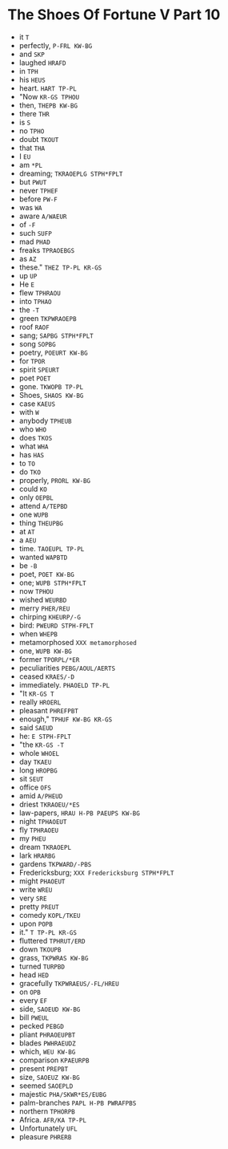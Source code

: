 # The Shoes Of Fortune V Part 10

* it `T`
* perfectly, `P-FRL KW-BG`
* and `SKP`
* laughed `HRAFD`
* in `TPH`
* his `HEUS`
* heart. `HART TP-PL`
* "Now `KR-GS TPHOU`
* then, `THEPB KW-BG`
* there `THR`
* is `S`
* no `TPHO`
* doubt `TKOUT`
* that `THA`
* I `EU`
* am `*PL`
* dreaming; `TKRAOEPLG STPH*FPLT`
* but `PWUT`
* never `TPHEF`
* before `PW-F`
* was `WA`
* aware `A/WAEUR`
* of `-F`
* such `SUFP`
* mad `PHAD`
* freaks `TPRAOEBGS`
* as `AZ`
* these." `THEZ TP-PL KR-GS`
* up `UP`
* He `E`
* flew `TPHRAOU`
* into `TPHAO`
* the `-T`
* green `TKPWRAOEPB`
* roof `RAOF`
* sang; `SAPBG STPH*FPLT`
* song `SOPBG`
* poetry, `POEURT KW-BG`
* for `TPOR`
* spirit `SPEURT`
* poet `POET`
* gone. `TKWOPB TP-PL`
* Shoes, `SHAOS KW-BG`
* case `KAEUS`
* with `W`
* anybody `TPHEUB`
* who `WHO`
* does `TKOS`
* what `WHA`
* has `HAS`
* to `TO`
* do `TKO`
* properly, `PRORL KW-BG`
* could `KO`
* only `OEPBL`
* attend `A/TEPBD`
* one `WUPB`
* thing `THEUPBG`
* at `AT`
* a `AEU`
* time. `TAOEUPL TP-PL`
* wanted `WAPBTD`
* be `-B`
* poet, `POET KW-BG`
* one; `WUPB STPH*FPLT`
* now `TPHOU`
* wished `WEURBD`
* merry `PHER/REU`
* chirping `KHEURP/-G`
* bird: `PWEURD STPH-FPLT`
* when `WHEPB`
* metamorphosed `XXX metamorphosed`
* one, `WUPB KW-BG`
* former `TPORPL/*ER`
* peculiarities `PEBG/AOUL/AERTS`
* ceased `KRAES/-D`
* immediately. `PHAOELD TP-PL`
* "It `KR-GS T`
* really `HROERL`
* pleasant `PHREFPBT`
* enough," `TPHUF KW-BG KR-GS`
* said `SAEUD`
* he: `E STPH-FPLT`
* "the `KR-GS -T`
* whole `WHOEL`
* day `TKAEU`
* long `HROPBG`
* sit `SEUT`
* office `OFS`
* amid `A/PHEUD`
* driest `TKRAOEU/*ES`
* law-papers, `HRAU H-PB PAEUPS KW-BG`
* night `TPHAOEUT`
* fly `TPHRAOEU`
* my `PHEU`
* dream `TKRAOEPL`
* lark `HRARBG`
* gardens `TKPWARD/-PBS`
* Fredericksburg; `XXX Fredericksburg STPH*FPLT`
* might `PHAOEUT`
* write `WREU`
* very `SRE`
* pretty `PREUT`
* comedy `KOPL/TKEU`
* upon `POPB`
* it." `T TP-PL KR-GS`
* fluttered `TPHRUT/ERD`
* down `TKOUPB`
* grass, `TKPWRAS KW-BG`
* turned `TURPBD`
* head `HED`
* gracefully `TKPWRAEUS/-FL/HREU`
* on `OPB`
* every `EF`
* side, `SAOEUD KW-BG`
* bill `PWEUL`
* pecked `PEBGD`
* pliant `PHRAOEUPBT`
* blades `PWHRAEUDZ`
* which, `WEU KW-BG`
* comparison `KPAEURPB`
* present `PREPBT`
* size, `SAOEUZ KW-BG`
* seemed `SAOEPLD`
* majestic `PHA/SKWR*ES/EUBG`
* palm-branches `PAPL H-PB PWRAFPBS`
* northern `TPHORPB`
* Africa. `AFR/KA TP-PL`
* Unfortunately `UFL`
* pleasure `PHRERB`
